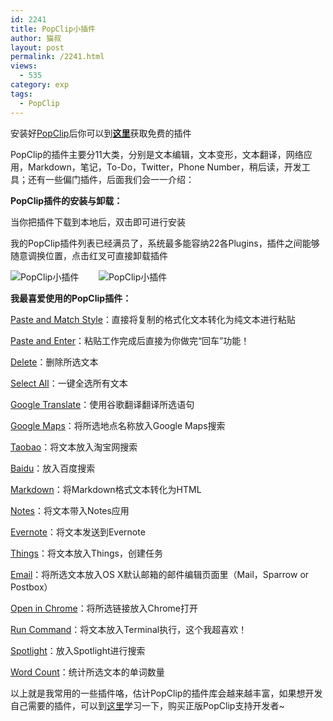 ```yaml
---
id: 2241
title: PopClip小插件
author: 猫叔
layout: post
permalink: /2241.html
views:
  - 535
category: exp
tags:
  - PopClip
---
```

安装好<a href="http://pilotmoon.com/popclip/" target="_blank">PopClip</a>后你可以到<a title="" href="http://pilotmoon.com/popclip/extensions/" target="_blank" data-original-title=""><strong>这里</strong></a>获取免费的插件

PopClip的插件主要分11大类，分别是文本编辑，文本变形，文本翻译，网络应用，Markdown，笔记，To-Do，Twitter，Phone Number，稍后读，开发工具；还有一些偏门插件，后面我们会一一介绍：

<div class="insert-post-ads">
</div>

**PopClip插件的安装与卸载：**

当你把插件下载到本地后，双击即可进行安装

我的PopClip插件列表已经满员了，系统最多能容纳22各Plugins，插件之间能够随意调换位置，点击红叉可直接卸载插件

![PopClip小插件][1]        ![PopClip小插件][2]

**我最喜爱使用的PopClip插件：**

<a title="" href="http://pilotmoon.com/popclip/extensions/ext/PasteAndMatch.popclipextz" target="_blank" data-original-title="">Paste and Match Style</a>：直接将复制的格式化文本转化为纯文本进行粘贴

<a title="" href="http://pilotmoon.com/popclip/extensions/ext/PasteAndEnter.popclipextz" target="_blank" data-original-title="">Paste and Enter</a>：粘贴工作完成后直接为你做完“回车”功能！

<a title="" href="http://pilotmoon.com/popclip/extensions/ext/Delete.popclipextz" target="_blank" data-original-title="">Delete</a>：删除所选文本

<a title="" href="http://pilotmoon.com/popclip/extensions/ext/SelectAll.popclipextz" target="_blank" data-original-title="">Select All</a>：一键全选所有文本

<a title="" href="http://pilotmoon.com/popclip/extensions/ext/GoogleTranslate.popclipextz" target="_blank" data-original-title="">Google Translate</a>：使用谷歌翻译翻译所选语句

<a title="" href="http://pilotmoon.com/popclip/extensions/ext/GoogleMaps.popclipextz" target="_blank" data-original-title="">Google Maps</a>：将所选地点名称放入Google Maps搜索

<a title="" href="http://pilotmoon.com/popclip/extensions/ext/Taobao.popclipextz" target="_blank" data-original-title="">Taobao</a>：将文本放入淘宝网搜索

<a title="" href="http://pilotmoon.com/popclip/extensions/ext/Baidu.popclipextz" target="_blank" data-original-title="">Baidu</a>：放入百度搜索

<a title="" href="http://pilotmoon.com/popclip/extensions/ext/Markdown.popclipextz" target="_blank" data-original-title="">Markdown</a>：将Markdown格式文本转化为HTML

<a title="" href="http://pilotmoon.com/popclip/extensions/ext/Notes.popclipextz" target="_blank" data-original-title="">Notes</a>：将文本带入Notes应用

<a title="" href="http://pilotmoon.com/popclip/extensions/ext/Evernote.popclipextz" target="_blank" data-original-title="">Evernote</a>：将文本发送到Evernote

<a title="" href="http://pilotmoon.com/popclip/extensions/ext/Things.popclipextz" target="_blank" data-original-title="">Things</a>：将文本放入Things，创建任务

<a title="" href="http://pilotmoon.com/popclip/extensions/ext/Email.popclipextz" target="_blank" data-original-title="">Email</a>：将所选文本放入OS X默认邮箱的邮件编辑页面里（Mail，Sparrow or Postbox）

<a title="" href="http://pilotmoon.com/popclip/extensions/ext/OpenInChrome.popclipextz" target="_blank" data-original-title="">Open in Chrome</a>：将所选链接放入Chrome打开

<a title="" href="http://pilotmoon.com/popclip/extensions/ext/RunCommand.popclipextz" target="_blank" data-original-title="">Run Command</a>：将文本放入Terminal执行，这个我超喜欢！

<a title="" href="http://pilotmoon.com/popclip/extensions/ext/Spotlight.popclipextz" target="_blank" data-original-title="">Spotlight</a>：放入Spotlight进行搜索

<a title="" href="http://pilotmoon.com/popclip/extensions/ext/WordCount.popclipextz" target="_blank" data-original-title="">Word Count</a>：统计所选文本的单词数量

以上就是我常用的一些插件咯，估计PopClip的插件库会越来越丰富，如果想开发自己需要的插件，可以到<a title="" href="https://github.com/pilotmoon/PopClip-Extensions#introduction" target="_blank" data-original-title="">这里</a>学习一下，购买正版PopClip支持开发者~


 [1]: http://cache.maoshu.cc//wp-content/uploads/sinapicv2-backup/2241-ww1-large-005V4vEUjw1enuedk4f9wj30510krtak.jpg
 [2]: http://cache.maoshu.cc//wp-content/uploads/sinapicv2-backup/2241-ww4-large-005V4vEUjw1enuedmcxxwj30510krmyn.jpg


